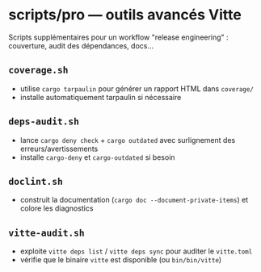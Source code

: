 # scripts/pro — outils avancés Vitte

Scripts supplémentaires pour un workflow "release engineering" : couverture, audit des dépendances, docs…

## `coverage.sh`
- utilise `cargo tarpaulin` pour générer un rapport HTML dans `coverage/`
- installe automatiquement tarpaulin si nécessaire

## `deps-audit.sh`
- lance `cargo deny check` + `cargo outdated` avec surlignement des erreurs/avertissements
- installe `cargo-deny` et `cargo-outdated` si besoin

## `doclint.sh`
- construit la documentation (`cargo doc --document-private-items`) et colore les diagnostics

## `vitte-audit.sh`
- exploite `vitte deps list` / `vitte deps sync` pour auditer le `vitte.toml`
- vérifie que le binaire `vitte` est disponible (ou `bin/bin/vitte`)

